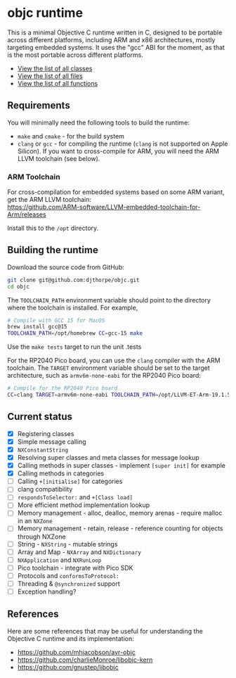 # objc runtime

This is a minimal Objective C runtime written in C, designed to be portable across different platforms,
including ARM and x86 architectures, mostly targeting embedded systems. It uses the "gcc" ABI for the
moment, as that is the most portable across different platforms.

- [View the list of all classes](annotated.html)
- [View the list of all files](files.html)
- [View the list of all functions](globals_func.html)

## Requirements

You will minimally need the following tools to build the runtime:

- `make` and `cmake` - for the build system
- `clang` or `gcc` - for compiling the runtime (`clang` is not supported on Apple Silicon). If you want
  to cross-compile for ARM, you will need the ARM LLVM toolchain (see below).

### ARM Toolchain

For cross-compilation for embedded systems based on some ARM variant, get the ARM LLVM toolchain:\
<https://github.com/ARM-software/LLVM-embedded-toolchain-for-Arm/releases>

Install this to the `/opt` directory.

## Building the runtime

Download the source code from GitHub:

```bash
git clone git@github.com:djthorpe/objc.git
cd objc
```

The `TOOLCHAIN_PATH` environment variable should point to the directory where the toolchain is installed. For example,

```bash
# Compile with GCC 15 for MacOS
brew install gcc@15
TOOLCHAIN_PATH=/opt/homebrew CC=gcc-15 make
```

Use the `make tests` target to run the unit .tests

For the RP2040 Pico board, you can use the `clang` compiler with the ARM toolchain. The `TARGET` environment variable should be set to the target architecture, such as `armv6m-none-eabi` for the RP2040 Pico board:

```bash
# Compile for the RP2040 Pico board
CC=clang TARGET=armv6m-none-eabi TOOLCHAIN_PATH=/opt/LLVM-ET-Arm-19.1.5-Darwin-universal make 
```

## Current status

- [X] Registering classes
- [X] Simple message calling
- [X] `NXConstantString`
- [X] Resolving super classes and meta classes for message lookup
- [X] Calling methods in super classes - implement `[super init]` for example
- [X] Calling methods in categories
- [ ] Calling `+[initialise]` for categories
- [ ] clang compatibility
- [ ] `respondsToSelector:` and `+[Class load]`
- [ ] More efficient method implementation lookup
- [ ] Memory management - alloc, dealloc, memory arenas - require malloc in an `NXZone`
- [ ] Memory management - retain, release - reference counting for objects through NXZone
- [ ] String - `NXString` - mutable strings
- [ ] Array and Map - `NXArray` and `NXDictionary`
- [ ] `NXApplication` and `NXRunLoop`
- [ ] Pico toolchain - integrate with Pico SDK
- [ ] Protocols and `conformsToProtocol:`
- [ ] Threading & `@synchronized` support
- [ ] Exception handling?

## References

Here are some references that may be useful for understanding the Objective C runtime and its implementation:

- <https://github.com/mhjacobson/avr-objc>
- <https://github.com/charlieMonroe/libobjc-kern>
- <https://github.com/gnustep/libobjc>
